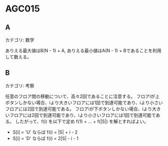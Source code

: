 # AGC015

## A
カテゴリ: 数学

ありえる最大値はB(N - 1) + A, ありえる最小値はA(N - 1) + Bであることを利用して数える。

## B
カテゴリ: 考察

任意のフロア間の移動について、高々2回であることに注意する。
フロアiが上ボタンしかない場合、iより大きいフロアには1回で到達可能であり、iより小さいフロアには2回で到達可能である。
フロアiが下ボタンしかない場合、iより大きいフロアには2回で到達可能であり、iより小さいフロアには1回で到達可能である。
したがって、f(i) を以下で定め f(1) + ... + f(|S|) を解とすればよい。

* S[i] = 'U' ならば f(i) = |S| + i - 2
* S[i] = 'D' ならば f(i) = 2|S| - i - 1